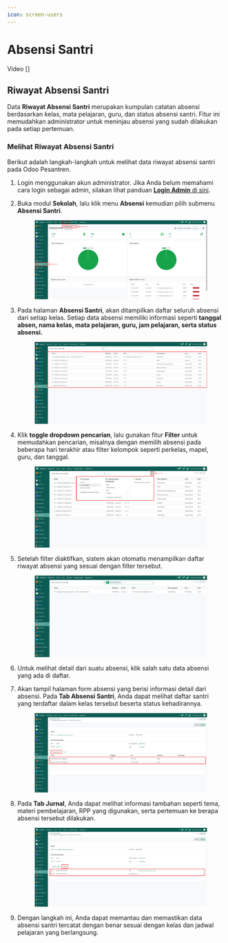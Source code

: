```yaml
---
icon: screen-users
---
```


# Absensi Santri

Video \[]

## Riwayat Absensi Santri

Data **Riwayat Absensi Santri** merupakan kumpulan catatan absensi berdasarkan kelas, mata pelajaran, guru, dan status absensi santri. Fitur ini memudahkan administrator untuk meninjau absensi yang sudah dilakukan pada setiap pertemuan.

### Melihat Riwayat Absensi Santri

Berikut adalah langkah-langkah untuk melihat data riwayat absensi santri pada Odoo Pesantren.

1. Login menggunakan akun administrator. Jika Anda belum memahami cara login sebagai admin, silakan lihat panduan [**Login Admin** di sini](../../panduan-login/login-admin.md).
2.  Buka modul **Sekolah**, lalu klik menu **Absensi** kemudian pilih submenu **Absensi Santri**.

    <figure><img src="../../.gitbook/assets/images-617.png" alt=""><figcaption></figcaption></figure>


3.  Pada halaman **Absensi Santri**, akan ditampilkan daftar seluruh absensi dari setiap kelas. Setiap data absensi memiliki informasi seperti **tanggal absen, nama kelas, mata pelajaran, guru, jam pelajaran, serta status absensi.**

    <figure><img src="../../.gitbook/assets/images-618.png" alt=""><figcaption></figcaption></figure>


4.  Klik **toggle dropdown pencarian**, lalu gunakan fitur **Filter** untuk memudahkan pencarian, misalnya dengan memilih absensi pada beberapa hari terakhir atau filter kelompok seperti perkelas, mapel, guru, dan tanggal.

    <figure><img src="../../.gitbook/assets/images-619.png" alt=""><figcaption></figcaption></figure>
5.  Setelah filter diaktifkan, sistem akan otomatis menampilkan daftar riwayat absensi yang sesuai dengan filter tersebut.

    <figure><img src="../../.gitbook/assets/images-620.png" alt=""><figcaption></figcaption></figure>


6. Untuk melihat detail dari suatu absensi, klik salah satu data absensi yang ada di daftar.&#x20;
7.  Akan tampil halaman form absensi yang berisi informasi detail dari absensi. Pada **Tab Absensi Santri**, Anda dapat melihat daftar santri yang terdaftar dalam kelas tersebut beserta status kehadirannya.

    <figure><img src="../../.gitbook/assets/images-621.png" alt=""><figcaption></figcaption></figure>


8.  Pada **Tab Jurnal**, Anda dapat melihat informasi tambahan seperti tema, materi pembelajaran, RPP yang digunakan, serta pertemuan ke berapa absensi tersebut dilakukan.

    <figure><img src="../../.gitbook/assets/images-622.png" alt=""><figcaption></figcaption></figure>


9. Dengan langkah ini, Anda dapat memantau dan memastikan data absensi santri tercatat dengan benar sesuai dengan kelas dan jadwal pelajaran yang berlangsung.
